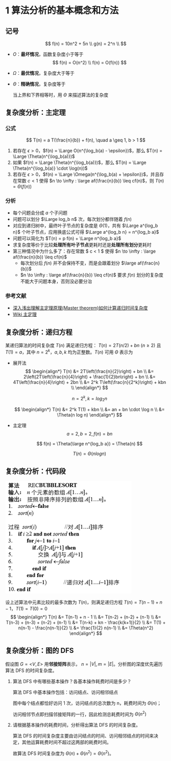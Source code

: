 # 1 算法分析的基本概念和方法

## 记号

$$
f(n) = 10n^2 + 5n \\
g(n) = 2^n \\
$$

- $O$：**最坏情况**，函数复杂度小于等于
    $$
    f(n) = O(n^2) \\
    f(n) = O(f(n))
    $$

- $\Omega$：**最优情况**，复杂度大于等于

- $\Theta$：**精确情况**，复杂度等于

    当上界和下界相等时，用 $\Theta$ 来描述算法的复杂度

## 复杂度分析：主定理

### 公式

$$
T(n) = a T(\frac{n}{b}) + f(n), \quad a \geq 1, b > 1
$$

1. 若存在 $\epsilon > 0$，$f(n) = \Large O(n^{\log_b(a) - \epsilon})$，那么 $T(n) = \Large \Theta(n^{\log_b(a)})$
2. 如果 $f(n) = \Large \Theta(n^{\log_b(a)})$，那么 $T(n) = \Large \Theta(n^{\log_b(a)} \cdot \log(n))$
3. 若存在 $\epsilon > 0$，$f(n) = \Large \Omega(n^{\log_b(a) + \epsilon})$，并且存在常数 $c < 1$ 使得 $n \to \infty : \large af(\frac{n}{b}) \leq cf(n)$，则 $T(n) = \Theta(f(n))$

### 分析

- 每个问题会分成 $a$ 个子问题
- 问题可以划分 $\Large log_b n$ 次，每次划分都伴随着 $f(n)$
- 对应到递归树中，最终叶子节点的复杂度是 $\Theta(1)$，共有 $\Large a^{log_b n}$ 个叶子节点，应用换底公式可得 $\Large a^{log_b n} = n^{log_b a}$
- 问题可以简化为 $T(n) = p f(n) + \Large n^{log_b a}$
- 求复杂度等价于比较**处理所有叶子节点**更耗时还是**处理所有划分**更耗时
- 第三种情况中为什么多了：存在常数 $ c < 1 $ 使得 $n \to \infty : \large af(\frac{n}{b}) \leq cf(n)$  
    - 每次划分后 $f(n)$ 并不会保持不变，而是会跟着划分 $\large af(\frac{n}{b})$
    - $n \to \infty : \large af(\frac{n}{b}) \leq cf(n)$  要求 $f(n)$ 划分的复杂度不能大于问题本身，否则没必要分治

### 参考文献

- [深入浅出理解主定理原理(Master theorem)如何计算递归时间复杂度](https://blog.restkhz.com/post/how-master-theorem-works)
- [Wiki 主定理](https://zh.wikipedia.org/wiki/%E4%B8%BB%E5%AE%9A%E7%90%86)

## 复杂度分析：递归方程

某递归算法的时间复杂度 $T(n)$ 满足递归方程： $T(n) = 2T(n/2) + bn$ ($n \geq 2$) 且 $T(1) = a$，其中 $n = 2^k$，$a, b, k$ 均为正整数。$T(n)$ 可用 $\Theta$ 表示为

- 展开法
    $$
    \begin{align*}
    T(n) &= 2T\left(\frac{n}{2}\right) + bn \\
         &= 2\left(2T\left(\frac{n}{4}\right) + \frac{1}{2}bn\right) + bn \\
         &= 4T\left(\frac{n}{4}\right) + 2bn \\
         &= 2^k T\left(\frac{n}{2^k}\right) + kbn \\
    \end{align*}
    $$
    
    $$
    n = 2^k, k=log_2 n
    $$

    $$
    \begin{align*}
    T(n) &= 2^k T(1) + kbn \\
         &= an + bn \cdot \log n \\
         &= \Theta(n log n)
    \end{align*}
    $$
    
- 主定理
    $$
    a = 2, b = 2, f(n) = bn
    $$

    $$
    f(n) = \Theta(\large n^{log_b a}) = \Theta(n)
    $$

    $$
    T(n) = \Theta(n log n)
    $$

## 复杂度分析：代码段

![image-20241211150958777](知识点整理.assets/image-20241211150958777.png)

设上述算法中元素比较的最多次数为 $T(n)$，则满足递归方程 $T(n) = T(n-1) + n -1$，$T(1) = T(0) = 0$
$$
\begin{align*}
T(n) &= T(n-1) + n - 1 \\
     &= T(n-2) + (n-2) + (n-1) \\
     &= T(n-3) + (n-3) + (n-2) + (n-1) \\
     &= T(n-k) + kn - \frac{k(k+1)}{2} \\
     &= T(1) + n(n-1) - \frac{n(n-1)}{2} \\
     &= \frac{1}{2} n(n-1) \\
     &= \Theta(n^2)
\end{align*}
$$

## 复杂度分析：图的 DFS

假设图 $G=\big <V, E \big >$ 用**邻接矩阵**表示， $n=|V|, m=|E|$。分析图的深度优先遍历算法 DFS 的时间复杂度。

1. 算法 DFS 中有哪些基本操作？各基本操作耗费时间是多少？

    算法 DFS 中基本操作包括：访问结点、访问相邻结点

    图中每个结点都恰好访问 1 次，访问结点的总次数为 n，耗费时间为 $\Theta(n)$；

    访问相邻节点即扫描邻接矩阵的一行，因此检测总耗费时间为 $\Theta(n^2)$

2. 请根据基本操作的耗费时间，分析得出算法 DFS 的时间复杂度。

    算法 DFS 的时间复杂度主要由访问结点的时间、访问相邻结点的时间来决定，其他运算耗费时间不超过这两部的耗费时间。

    故算法 DFS 时间复杂度为 $\Theta(n) + \Theta(n^2) = \Theta(n^2)$。

